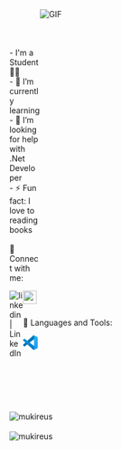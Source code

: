
<img align="right" alt="GIF" src="https://user-images.githubusercontent.com/59734313/157189039-c09b3e38-9f42-42c0-ab54-14f1574190a7.gif" width="450" height="450" />
<br />
<br /><br />
<br />
-  I'm a Student 👨‍🎓 <br/>
- 🌱 I’m currently learning <br/>
- 🤔 I’m looking for help with .Net Developer <br/>
- ⚡ Fun fact: I love to reading books <br/>

<br/>
📩 Connect with me: <br/>

[<img align="left" alt="linkedin | LinkedIn" width="24px" src="https://raw.githubusercontent.com/peterthehan/peterthehan/master/assets/linkedin.svg" />][linkedin]
[<img align="left" height="24" width="24" src="https://cdn.jsdelivr.net/npm/simple-icons@v4/icons/gmail.svg" />][gmail]

<br />

[linkedin]: https://www.linkedin.com/in/aleynabarut/
[gmail]: mailto:aleynaebrt@gmail.com
<br />
🔧 Languages and Tools: <br/>

[<img align="left" alt="Visual Studio Code" width="26px" src="https://raw.githubusercontent.com/github/explore/80688e429a7d4ef2fca1e82350fe8e3517d3494d/topics/visual-studio-code/visual-studio-code.png" />][vsCode]

<br />

[vsCode]: https://code.visualstudio.com/
<br />
<br />
<br />
<br /><br />
<br />
 <img height="180em" align="center" src="https://github-readme-stats.vercel.app/api?username=AleynaBarutt&show_icons=true&locale=en&theme=algolia&include_all_commits=true&count_private=true" alt="mukireus"/>
 <br />
<br />
  <img height="180em" align="center" src="https://github-readme-stats.vercel.app/api/top-langs?username=AleynaBarutt&show_icons=true&locale=en&layout=compact&langs_count=8&theme=algolia" alt="mukireus"/>
